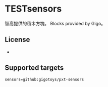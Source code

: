 # TESTsensors

智高提供的積木方塊。
Blocks provided by Gigo。

## License

* 


## Supported targets


```package
sensors=github:gigotoys/pxt-sensors
```
